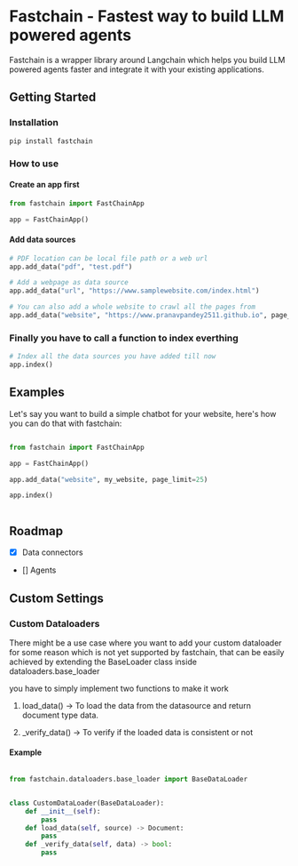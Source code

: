 # Fastchain - Fastest way to build LLM powered agents

Fastchain is a wrapper library around Langchain which helps you build LLM powered agents faster and integrate it with your existing applications.

## Getting Started

### Installation

```
pip install fastchain
```

### How to use

#### Create an app first

```python
from fastchain import FastChainApp

app = FastChainApp()

```

#### Add data sources

```python
# PDF location can be local file path or a web url
app.add_data("pdf", "test.pdf")

# Add a webpage as data source
app.add_data("url", "https://www.samplewebsite.com/index.html")

# You can also add a whole website to crawl all the pages from
app.add_data("website", "https://www.pranavpandey2511.github.io", page_limit=50)
```

### Finally you have to call a function to index everthing

```python
# Index all the data sources you have added till now
app.index()
```

## Examples

Let's say you want to build a simple chatbot for your website, here's how you can do that with fastchain:

```python

from fastchain import FastChainApp

app = FastChainApp()

app.add_data("website", my_website, page_limit=25)

app.index()



```

## Roadmap

- [x] Data connectors
- [] Agents

## Custom Settings

### Custom Dataloaders

There might be a use case where you want to add your custom dataloader for some reason which is not yet supported by fastchain,
that can be easily achieved by extending the BaseLoader class inside dataloaders.base_loader

you have to simply implement two functions to make it work

1. load_data() -> To load the data from the datasource and return document type data.

2. \_verify_data() -> To verify if the loaded data is consistent or not

#### Example

```python

from fastchain.dataloaders.base_loader import BaseDataLoader


class CustomDataLoader(BaseDataLoader):
    def __init__(self):
        pass
    def load_data(self, source) -> Document:
        pass
    def _verify_data(self, data) -> bool:
        pass

```
